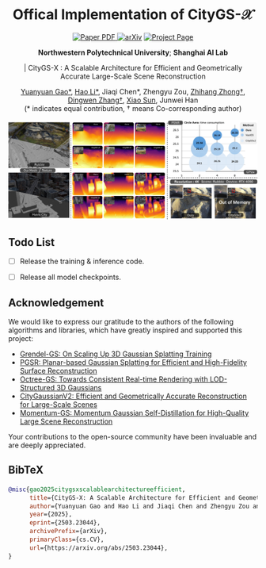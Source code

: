 <div align="center">
<h1>Offical Implementation of CityGS-𝒳</h1>

<a href="https://arxiv.org/abs/2503.23044" target="_blank" rel="noopener noreferrer">
  <img src="https://img.shields.io/badge/Paper-VGGT" alt="Paper PDF">
</a>
<a href="https://arxiv.org/abs/2503.23044"><img src="https://img.shields.io/badge/arXiv-2503.23044-b31b1b" alt="arXiv"></a>
<a href="https://lifuguan.github.io/CityGS-X/"><img src="https://img.shields.io/badge/Project_Page-green" alt="Project Page"></a>


**Northwestern Polytechnical University**; **Shanghai AI Lab**

| CityGS-X : A Scalable Architecture for Efficient and Geometrically Accurate Large-Scale Scene Reconstruction


[Yuanyuan Gao*](https://scholar.google.com/citations?hl=en&user=1zDq0q8AAAAJ), [Hao Li*](https://lifuguan.github.io/), Jiaqi Chen*, Zhengyu Zou, [Zhihang Zhong†](https://zzh-tech.github.io), [Dingwen Zhang†](https://vision-intelligence.com.cn), [Xiao Sun](https://jimmysuen.github.io), Junwei Han<br>(\* indicates equal contribution, † means Co-corresponding author)<br>

</div>

![Teaser image](assets/cityx_tease.jpg)

## Todo List
- [ ] Release the training & inference code.
- [ ] Release all model checkpoints.



## Acknowledgement
We would like to express our gratitude to the authors of the following algorithms and libraries, which have greatly inspired and supported this project:

- [Grendel-GS: On Scaling Up 3D Gaussian Splatting Training](https://github.com/nyu-systems/Grendel-GS)
- [PGSR: Planar-based Gaussian Splatting for Efficient and High-Fidelity Surface Reconstruction](https://zju3dv.github.io/pgsr)
- [Octree-GS: Towards Consistent Real-time Rendering with LOD-Structured 3D Gaussians](https://city-super.github.io/octree-gs/)
- [CityGaussianV2: Efficient and Geometrically Accurate Reconstruction for Large-Scale Scenes](https://dekuliutesla.github.io/CityGaussianV2)
- [Momentum-GS: Momentum Gaussian Self-Distillation for High-Quality Large Scene Reconstruction](https://github.com/Jixuan-Fan/Momentum-GS)



Your contributions to the open-source community have been invaluable and are deeply appreciated.

## BibTeX

```bibtex
@misc{gao2025citygsxscalablearchitectureefficient,
      title={CityGS-X: A Scalable Architecture for Efficient and Geometrically Accurate Large-Scale Scene Reconstruction}, 
      author={Yuanyuan Gao and Hao Li and Jiaqi Chen and Zhengyu Zou and Zhihang Zhong and Dingwen Zhang and Xiao Sun and Junwei Han},
      year={2025},
      eprint={2503.23044},
      archivePrefix={arXiv},
      primaryClass={cs.CV},
      url={https://arxiv.org/abs/2503.23044}, 
}
```
